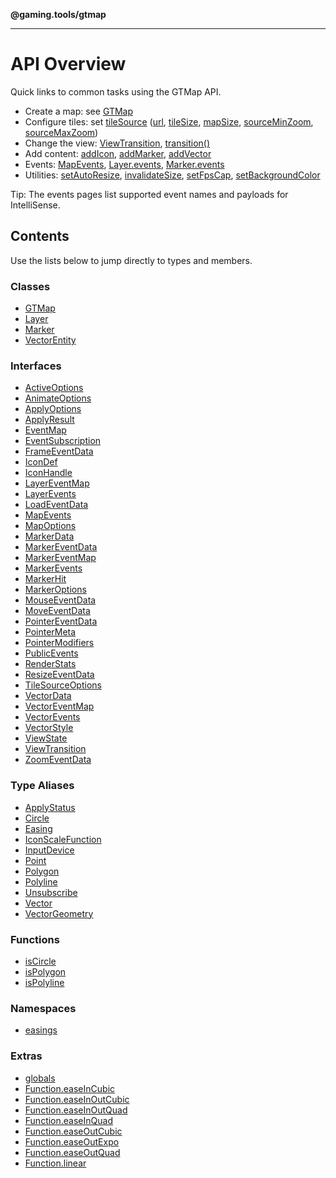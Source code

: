 **@gaming.tools/gtmap**

***

# API Overview

Quick links to common tasks using the GTMap API.

- Create a map: see [GTMap](./Class.GTMap.md)
- Configure tiles: set [tileSource](./Interface.MapOptions.md#tilesource) ([url](./Interface.TileSourceOptions.md#url), [tileSize](./Interface.TileSourceOptions.md#tilesize), [mapSize](./Interface.TileSourceOptions.md#mapsize), [sourceMinZoom](./Interface.TileSourceOptions.md#sourceminzoom), [sourceMaxZoom](./Interface.TileSourceOptions.md#sourcemaxzoom))
- Change the view: [ViewTransition](./Interface.ViewTransition.md), [transition()](./Class.GTMap.md#transition)
- Add content: [addIcon](./Class.GTMap.md#addicon), [addMarker](./Class.GTMap.md#addmarker), [addVector](./Class.GTMap.md#addvector)
- Events: [MapEvents](./Interface.MapEvents.md), [Layer.events](./Class.Layer.md#events), [Marker.events](./Class.Marker.md#events)
- Utilities: [setAutoResize](./Class.GTMap.md#setautoresize), [invalidateSize](./Class.GTMap.md#invalidatesize), [setFpsCap](./Class.GTMap.md#setfpscap), [setBackgroundColor](./Class.GTMap.md#setbackgroundcolor)

Tip: The events pages list supported event names and payloads for IntelliSense.

## Contents

Use the lists below to jump directly to types and members.

### Classes

- [GTMap](./Class.GTMap.md)
- [Layer](./Class.Layer.md)
- [Marker](./Class.Marker.md)
- [VectorEntity](./Class.VectorEntity.md)

### Interfaces

- [ActiveOptions](./Interface.ActiveOptions.md)
- [AnimateOptions](./Interface.AnimateOptions.md)
- [ApplyOptions](./Interface.ApplyOptions.md)
- [ApplyResult](./Interface.ApplyResult.md)
- [EventMap](./Interface.EventMap.md)
- [EventSubscription](./Interface.EventSubscription.md)
- [FrameEventData](./Interface.FrameEventData.md)
- [IconDef](./Interface.IconDef.md)
- [IconHandle](./Interface.IconHandle.md)
- [LayerEventMap](./Interface.LayerEventMap.md)
- [LayerEvents](./Interface.LayerEvents.md)
- [LoadEventData](./Interface.LoadEventData.md)
- [MapEvents](./Interface.MapEvents.md)
- [MapOptions](./Interface.MapOptions.md)
- [MarkerData](./Interface.MarkerData.md)
- [MarkerEventData](./Interface.MarkerEventData.md)
- [MarkerEventMap](./Interface.MarkerEventMap.md)
- [MarkerEvents](./Interface.MarkerEvents.md)
- [MarkerHit](./Interface.MarkerHit.md)
- [MarkerOptions](./Interface.MarkerOptions.md)
- [MouseEventData](./Interface.MouseEventData.md)
- [MoveEventData](./Interface.MoveEventData.md)
- [PointerEventData](./Interface.PointerEventData.md)
- [PointerMeta](./Interface.PointerMeta.md)
- [PointerModifiers](./Interface.PointerModifiers.md)
- [PublicEvents](./Interface.PublicEvents.md)
- [RenderStats](./Interface.RenderStats.md)
- [ResizeEventData](./Interface.ResizeEventData.md)
- [TileSourceOptions](./Interface.TileSourceOptions.md)
- [VectorData](./Interface.VectorData.md)
- [VectorEventMap](./Interface.VectorEventMap.md)
- [VectorEvents](./Interface.VectorEvents.md)
- [VectorStyle](./Interface.VectorStyle.md)
- [ViewState](./Interface.ViewState.md)
- [ViewTransition](./Interface.ViewTransition.md)
- [ZoomEventData](./Interface.ZoomEventData.md)

### Type Aliases

- [ApplyStatus](./TypeAlias.ApplyStatus.md)
- [Circle](./TypeAlias.Circle.md)
- [Easing](./TypeAlias.Easing.md)
- [IconScaleFunction](./TypeAlias.IconScaleFunction.md)
- [InputDevice](./TypeAlias.InputDevice.md)
- [Point](./TypeAlias.Point.md)
- [Polygon](./TypeAlias.Polygon.md)
- [Polyline](./TypeAlias.Polyline.md)
- [Unsubscribe](./TypeAlias.Unsubscribe.md)
- [Vector](./TypeAlias.Vector.md)
- [VectorGeometry](./TypeAlias.VectorGeometry.md)

### Functions

- [isCircle](./Function.isCircle.md)
- [isPolygon](./Function.isPolygon.md)
- [isPolyline](./Function.isPolyline.md)

### Namespaces

- [easings](./Namespace.easings.md)

### Extras

- [globals](./globals.md)
- [Function.easeInCubic](./easings.Function.easeInCubic.md)
- [Function.easeInOutCubic](./easings.Function.easeInOutCubic.md)
- [Function.easeInOutQuad](./easings.Function.easeInOutQuad.md)
- [Function.easeInQuad](./easings.Function.easeInQuad.md)
- [Function.easeOutCubic](./easings.Function.easeOutCubic.md)
- [Function.easeOutExpo](./easings.Function.easeOutExpo.md)
- [Function.easeOutQuad](./easings.Function.easeOutQuad.md)
- [Function.linear](./easings.Function.linear.md)
